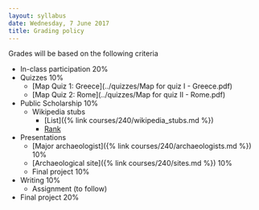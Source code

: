 ```yaml
---
layout: syllabus
date: Wednesday, 7 June 2017
title: Grading policy
---
```


Grades will be based on the following criteria

* In-class participation 20%
* Quizzes 10%
	* [Map Quiz 1: Greece](../quizzes/Map for quiz I - Greece.pdf)
	* [Map Quiz 2: Rome](../quizzes/Map for quiz II - Rome.pdf)
* Public Scholarship 10%
    * Wikipedia stubs
        * [List]({% link courses/240/wikipedia_stubs.md %})
        * [Rank](https://goo.gl/forms/4djFDCAEfaeGp2lZ2)
* Presentations
	* [Major archaeologist]({% link courses/240/archaeologists.md %}) 10%
	* [Archaeological site]({% link courses/240/sites.md %}) 10%
	* Final project 10%
* Writing 10%
	* Assignment (to follow)
* Final project 20%
